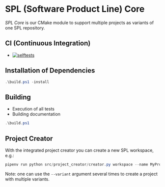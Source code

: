 # SPL (Software Product Line) Core

*SPL Core* is our CMake module to support multiple projects as variants of one SPL repository.

## CI (Continuous Integration)

* [![selftests](https://github.com/avengineers/spl/actions/workflows/test.yml/badge.svg)](https://github.com/avengineers/spl/actions/workflows/test.yml)

## Installation of Dependencies

```powershell
.\build.ps1 -install
```

## Building

* Execution of all tests
* Building documentation
  
```powershell
.\build.ps1
```

## Project Creator

With the integrated project creator you can create a new SPL workspace, e.g.:

```powershell
pipenv run python src/project_creator/creator.py workspace --name MyProject --variant FLV1/SYS1 --out_dir C:\dev
```

Note: one can use the `--variant` argument several times to create a project with multiple variants.
